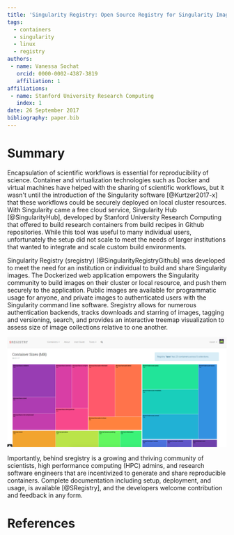 ```yaml
---
title: 'Singularity Registry: Open Source Registry for Singularity Images'
tags:
  - containers
  - singularity
  - linux
  - registry
authors:
 - name: Vanessa Sochat
   orcid: 0000-0002-4387-3819
   affiliation: 1
affiliations:
 - name: Stanford University Research Computing
   index: 1
date: 26 September 2017
bibliography: paper.bib
---
```



# Summary

Encapsulation of scientific workflows is essential for reproducibility of science. Container and virtualization technologies such as Docker and virtual machines have helped with the sharing of scientific workflows, but it wasn't until the introduction of the Singularity software [@Kurtzer2017-x] that these workflows could be securely deployed on local cluster resources. With Singularity came a free cloud service, Singularity Hub [@SingularityHub], developed by Stanford University Research Computing that offered to build research containers from build recipes in Github repositories. While this tool was useful to many individual users, unfortunately the setup did not scale to meet the needs of larger institutions that wanted to integrate and scale custom build environments.
 
Singularity Registry (sregistry) [@SingularityRegistryGithub] was developed to meet the need for an institution or individual to build and share Singularity images. The Dockerized web application empowers the Singularity community to build images on their cluster or local resource, and push them securely to the application. Public images are available for programmatic usage for anyone, and private images to authenticated users with the Singularity command line software. Sregistry allows for numerous authentication backends, tracks downloads and starring of images, tagging and versioning, search, and provides an interactive treemap visualization to assess size of image collections relative to one another. 

![Singularity Collection Sizes](sizes.png)

Importantly, behind sregistry is a growing and thriving community of scientists, high performance computing (HPC) admins, and research software engineers that are incentivized to generate and share reproducible containers. Complete documentation including setup, deployment, and usage, is available [@SRegistry], and the developers welcome contribution and feedback in any form.

# References
